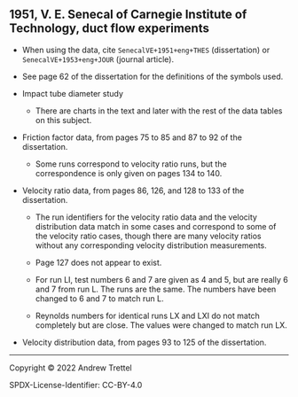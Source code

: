 ## 1951, V. E. Senecal of Carnegie Institute of Technology, duct flow experiments

- When using the data, cite `SenecalVE+1951+eng+THES` (dissertation) or
  `SenecalVE+1953+eng+JOUR` (journal article).

- See page 62 of the dissertation for the definitions of the symbols used.

- Impact tube diameter study

    - There are charts in the text and later with the rest of the data tables
      on this subject.

- Friction factor data, from pages 75 to 85 and 87 to 92 of the dissertation.

    - Some runs correspond to velocity ratio runs, but the correspondence is
      only given on pages 134 to 140.

- Velocity ratio data, from pages 86, 126, and 128 to 133 of the dissertation.

    - The run identifiers for the velocity ratio data and the velocity
      distribution data match in some cases and correspond to some of the
      velocity ratio cases, though there are many velocity ratios without any
      corresponding velocity distribution measurements.

    - Page 127 does not appear to exist.

    - For run LI, test numbers 6 and 7 are given as 4 and 5, but are really 6
      and 7 from run L.  The runs are the same.  The numbers have been changed
      to 6 and 7 to match run L.

    - Reynolds numbers for identical runs LX and LXI do not match completely
      but are close.  The values were changed to match run LX.

- Velocity distribution data, from pages 93 to 125 of the dissertation.

-------------------------------------------------------------------------------

Copyright © 2022 Andrew Trettel

SPDX-License-Identifier: CC-BY-4.0
